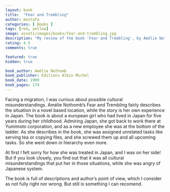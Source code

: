 ```yaml
---
layout: book
title:  "Fear and Trembling"
author: mostafa
categories: [ Books ]
tags: [red, yellow]
image: assets/images/books/fear-and-trembling.jpg
description: "My review of the book 'Fear and Trembling', by Amélie Nothomb "
rating: 4.5
comments: true

featured: true
hidden: true

book_author: Amélie Nothomb
book_publisher: Éditions Albin Michel
book_date: 1999
book_pages: 174
---
```


Facing a migration, I was curious about possible cultural misunderstandings. Amélie Nothomb’s Fear and Trembling fairly describes the situation in a novel based location, while the story is her own experience in Japan. The book is about a european girl who had lived in Japan for five years during her childhood. Admiring Japan, she got back to work there at Yumimoto corporation, and as a new employee she was at the bottom of the ladder. As she describes in the book, she was assigned unrelated tasks like serving tea or copying files, and she screwed them up and all upcoming tasks. So she went down in hierarchy even more.

At first I felt sorry for how she was treated in Japan, and I was on her side! But if you look closely, you find out that it was all cultural misunderstandings that put her in those situations, while she was angry of Japanese system.

The book is full of descriptions and author’s point of view, which I consider as not fully right nor wrong. But still is something I can recomend.
